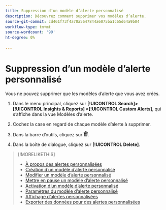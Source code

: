 ```yaml
---
title: Suppression d’un modèle d’alerte personnalisé
description: Découvrez comment supprimer vos modèles d’alerte.
source-git-commit: cd461f73f4a70a5647844a6075ba1c65d64a9b04
workflow-type: tm+mt
source-wordcount: '99'
ht-degree: 0%

---
```


# Suppression d’un modèle d’alerte personnalisé

Vous ne pouvez supprimer que les modèles d’alerte que vous avez créés.

1. Dans le menu principal, cliquez sur **[!UICONTROL Search]> [!UICONTROL Insights & Reports] >[!UICONTROL Custom Alerts]**, qui s’affiche dans la vue Modèles d’alerte.

1. Cochez la case en regard de chaque modèle d’alerte à supprimer.

1. Dans la barre d’outils, cliquez sur ![Supprimer](/help/search-social-commerce/assets/delete.png "Supprimer").

1. Dans la boîte de dialogue, cliquez sur **[!UICONTROL Delete]**.

>[!MORELIKETHIS]
>
>* [À propos des alertes personnalisées](alert-about.md)
>* [Création d’un modèle d’alerte personnalisé](alert-template-create.md)
>* [Modifier un modèle d’alerte personnalisé](alert-template-edit.md)
>* [Mettre en pause un modèle d’alerte personnalisé](alert-template-pause.md)
>* [Activation d’un modèle d’alerte personnalisé](alert-template-activate.md)
>* [Paramètres du modèle d’alerte personnalisé](alert-template-settings.md)
>* [Affichage d’alertes personnalisées](alert-view.md)
>* [Exporter des données pour des alertes personnalisées](alert-export-data.md)

